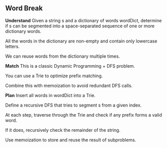 ## Word Break
**Understand**
Given a string s and a dictionary of words wordDict, determine if s can be segmented into a space-separated sequence of one or more dictionary words.

All the words in the dictionary are non-empty and contain only lowercase letters.

We can reuse words from the dictionary multiple times.

**Match**
This is a classic Dynamic Programming + DFS problem.

You can use a Trie to optimize prefix matching.

Combine this with memoization to avoid redundant DFS calls.

**Plan**
Insert all words in wordDict into a Trie.

Define a recursive DFS that tries to segment s from a given index.

At each step, traverse through the Trie and check if any prefix forms a valid word.

If it does, recursively check the remainder of the string.

Use memoization to store and reuse the result of subproblems.